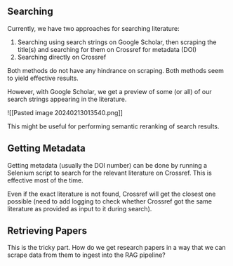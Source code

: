 ## Searching

Currently, we have two approaches for searching literature:

1. Searching using search strings on Google Scholar, then scraping the title(s) and searching for them on Crossref for metadata (DOI)
2. Searching directly on Crossref

Both methods do not have any hindrance on scraping. Both methods seem to yield effective results.

However, with Google Scholar, we get a preview of some (or all) of our search strings appearing in the literature.

![[Pasted image 20240213013540.png]]

This might be useful for performing semantic reranking of search results.

## Getting Metadata

Getting metadata (usually the DOI number) can be done by running a Selenium script to search for the relevant literature on Crossref. This is effective most of the time.

Even if the exact literature is not found, Crossref will get the closest one possible (need to add logging to check whether Crossref got the same literature as provided as input to it during search).

## Retrieving Papers

This is the tricky part. How do we get research papers in a way that we can scrape data from them to ingest into the RAG pipeline?
